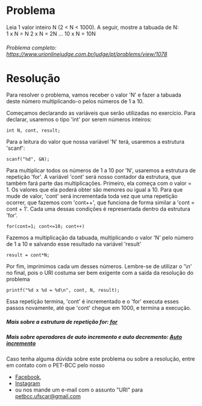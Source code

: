 # Problema

Leia 1 valor inteiro N (2 < N < 1000). A seguir, mostre a tabuada de N:      
1 x N = N      2 x N = 2N        ...       10 x N = 10N

###### Problema completo: https://www.urionlinejudge.com.br/judge/pt/problems/view/1078

# Resolução

Para resolver o problema, vamos receber o valor 'N' e fazer a tabuada deste número multiplicando-o pelos números de 1 a 10.
	
Começamos declarando as variáveis que serão utilizadas no exercício.
Para declarar, usaremos o tipo 'int' por serem números inteiros:

	int N, cont, result;

Para a leitura do valor que nossa variável 'N' terá, usaremos a estrutura 'scanf':

    scanf("%d", &N);

Para multiplicar todos os números de 1 a 10 por 'N', usaremos a estrutura de repetição 'for'.
A variável 'cont' será nosso contador da estrutura, que também fará parte das multiplicações. 
Primeiro, ela começa com o valor = 1. Os valores que ela poderá obter são menores ou igual a 10. Para que mude de valor, 'cont' será incrementada toda vez que uma repetição ocorrer, que fazemos com 'cont++', que funciona de forma similar a 'cont = cont + 1'. Cada uma dessas condições é representada dentro da estrutura 'for'.

	for(cont=1; cont<=10; cont++)

Fazemos a multiplicação da tabuada, multiplicando o valor 'N' pelo número de 1 a 10 e salvando esse resultado na variável 'result'

	result = cont*N;

Por fim, imprimimos cada um desses números. Lembre-se de utilizar o '\n' no final, pois o URI costuma ser bem exigente com a saída da resolução do problema

	printf("%d x %d = %d\n", cont, N, result);

Essa repetição termina, 'cont' é incrementado e o 'for' executa esses passos novamente, até que 'cont' chegue em 1000, e termina a execução.


##### Mais sobre a estrutura de repetição for: [for](http://linguagemc.com.br/a-estrutura-de-repeticao-for-em-c/)
##### Mais sobre operadores de auto incremento e auto decremento: [Auto incremento](http://linguagemc.com.br/operadores-de-auto-incremento-e-auto-decremento/)


Caso tenha alguma dúvida sobre este problema ou sobre a resolução, entre em contato com o PET-BCC pelo nosso
* [Facebook](https://www.facebook.com/petbcc/),
* [Instagram](https://www.instagram.com/petbcc.ufscar/)
* ou nos mande um e-mail com o assunto "URI" para  petbcc.ufscar@gmail.com
